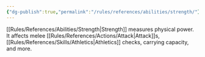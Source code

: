 ```yaml
---
{"dg-publish":true,"permalink":"/rules/references/abilities/strength/"}
---
```


[[Rules/References/Abilities/Strength\|Strength]] measures physical power. It affects melee [[Rules/References/Actions/Attack\|Attack]]s, [[Rules/References/Skills/Athletics\|Athletics]] checks, carrying capacity, and more.